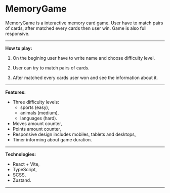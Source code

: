 # MemoryGame



MemoryGame is a interactive memory card game. User have to match pairs of cards, after matched every cards then user win. 
Game is also full responsive.

---

**How to play:**
1. On the begining user have to write name and choose difficulty level.
   
2. User can try to match pairs of cards.
   
3. After matched every cards user won and see the information about it.

---

**Features:**
- Three difficulty levels:
   - sports (easy),
   - animals (medium),
   - languages (hard).
- Moves amount counter,
- Points amount counter,
- Responsive design includes mobiles, tablets and desktops,
- Timer informing about game duration.


---

**Technologies:**
- React + Vite,
- TypeScript,
- SCSS,
- Zustand.

---


